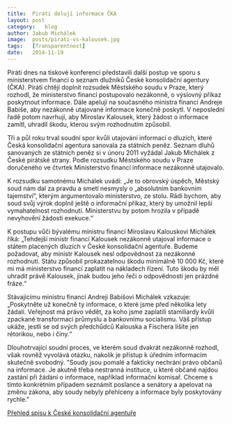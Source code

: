 ```yaml
---
title:	Piráti dolují informace ČKA
layout:	post
category:	blog
author:	Jakub Michálek
image:	posts/pirati-vs-kalousek.jpg
tags:	[Transparentnost]
date:	2014-11-19
---
```


Piráti dnes na tiskové konferenci představili další postup ve sporu s ministerstvem financí o seznam dlužníků České konsolidační agentury (ČKA). Piráti chtějí doplnit rozsudek Městského soudu v Praze, který rozhodl, že ministerstvo financí postupovalo nezákonně, o výslovný příkaz poskytnout informace. Dále apelují na současného ministra financí Andreje Babiše, aby nezákonně utajované informace konečně poskytl. V neposlední řadě potom navrhují, aby Miroslav Kalousek, který žádost o informace zamítl, uhradil škodu, kterou svým rozhodnutím způsobil.

Tři a půl roku trval soudní spor kvůli utajování informací o dluzích, které Česká konsolidační agentura sanovala za státních peněz. Seznam dluhů sanovaných ze státních peněz si v únoru 2011 vyžádal Jakub Michálek z České pirátské strany. Podle rozsudku Městského soudu v Praze doručeného ve čtvrtek Ministerstvo financí informace nezákonně utajovalo.

K rozsudku samotnému Michálek uvádí: „Je to obrovský úspěch, Městský soud nám dal za pravdu a smetl nesmysly o „absolutním bankovním tajemství“, kterým argumentovalo ministerstvo, ze stolu. Rádi bychom, aby soud svůj výrok doplnil ještě o informační příkaz, který by umožnil lepší vymahatelnost rozhodnutí. Ministerstvu by potom hrozila v případě nevyhovění žádosti exekuce.“

K postupu vůči bývalému ministru financí Miroslavu Kalouskovi Michálek říká: „Tehdejší ministr financí Kalousek nezákonně utajoval informace o státem placených dluzích v České konsolidační agentuře. Budeme požadovat, aby ministr Kalousek nesl odpovědnost za  nezákonné rozhodnutí. Státu způsobil prokazatelnou škodu minimálně 10 000 Kč, které mi má ministerstvo financí zaplatit na nákladech řízení. Tuto škodu by měl uhradit právě Kalousek, jinak budou jeho řeči o odpovědnosti jen prázdné fráze.“

Stávajícímu ministru financí Andreji Babišovi Michálek vzkazuje: „Poskytněte už konečně ty informace, o které jsme před několika lety žádali. Veřejnost má právo vědět, za koho jsme zaplatili stamiliardy kvůli zpackané transformaci průmyslu a bankovnímu socialismu. Váš přístup ukáže, jestli se od svých předchůdců Kalouska a Fischera lišíte jen rétorikou, nebo i činy.“

Dlouhotrvající soudní proces, ve kterém soud dvakrát nezákonně rozhodl, však rovněž vyvolává otázku, nakolik je přístup k úředním informacím skutečně svobodný. "Soudy jsou pomalé a fakticky nechrání právo občanů na informace. Je  akutně třeba nestranná instituce, u které občané najdou zastání při  žádání o informace, například informační komisař. Chceme s tímto konkrétním případem seznámit poslance a senátory a apelovat na změnu zákona, aby soudy nebyly přehlceny a informace byly poskytovány rychle."

[Přehled spisu k České konsolidační agentuře](http://www.pirati.cz/infoz/cka)


